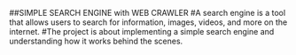##SIMPLE SEARCH ENGINE with WEB CRAWLER
#A search engine is a tool that allows users to search for information, images, videos, and more on the internet.
#The project is about implementing a simple search engine and understanding how it works behind the scenes.
